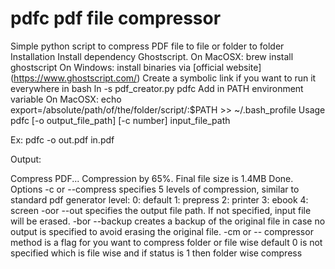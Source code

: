 # pdfc pdf file  compressor
Simple python script to compress PDF file to file  or  folder to folder
Installation
Install dependency Ghostscript. On MacOSX: brew install ghostscript On Windows: install binaries via [official website] (https://www.ghostscript.com/)
Create a symbolic link if you want to run it everywhere in bash ln -s pdf_creator.py pdfc
Add in PATH environment variable On MacOSX: echo export=/absolute/path/of/the/folder/script/:$PATH >> ~/.bash_profile
Usage
pdfc [-o output_file_path] [-c number] input_file_path

Ex: pdfc -o out.pdf in.pdf

Output:

Compress PDF...
Compression by 65%.
Final file size is 1.4MB
Done.
Options
-c or --compress specifies 5 levels of compression, similar to standard pdf generator level:
0: default
1: prepress
2: printer
3: ebook
4: screen
-oor --out specifies the output file path. If not specified, input file will be erased.
-bor --backup creates a backup of the original file in case no output is specified to avoid erasing the original file.
-cm or -- compressor method is a flag for  you want to compress  folder or  file  wise  default  0 is not   specified which is  file wise
      and  if  status is  1  then folder  wise  compress
